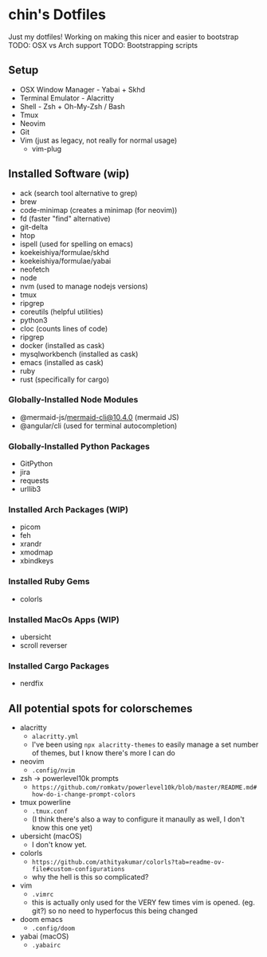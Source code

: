 # chin's Dotfiles

Just my dotfiles! Working on making this nicer and easier to bootstrap
TODO: OSX vs Arch support
TODO: Bootstrapping scripts

## Setup

- OSX Window Manager - Yabai + Skhd
- Terminal Emulator - Alacritty
- Shell - Zsh + Oh-My-Zsh / Bash
- Tmux
- Neovim
- Git
- Vim (just as legacy, not really for normal usage)
  - vim-plug

## Installed Software (wip)

- ack (search tool alternative to grep)
- brew
- code-minimap (creates a minimap (for neovim))
- fd (faster "find" alternative)
- git-delta
- htop
- ispell (used for spelling on emacs)
- koekeishiya/formulae/skhd
- koekeishiya/formulae/yabai
- neofetch
- node
- nvm (used to manage nodejs versions)
- tmux
- ripgrep
- coreutils (helpful utilities)
- python3
- cloc (counts lines of code)
- ripgrep
- docker (installed as cask)
- mysqlworkbench (installed as cask)
- emacs (installed as cask)
- ruby
- rust (specifically for cargo)

### Globally-Installed Node Modules

- @mermaid-js/mermaid-cli@10.4.0 (mermaid JS)
- @angular/cli (used for terminal autocompletion)

### Globally-Installed Python Packages

- GitPython
- jira
- requests
- urllib3

### Installed Arch Packages (WIP)

- picom
- feh
- xrandr
- xmodmap
- xbindkeys

### Installed Ruby Gems

- colorls

### Installed MacOs Apps (WIP)

- ubersicht
- scroll reverser

### Installed Cargo Packages

- nerdfix

## All potential spots for colorschemes

- alacritty
    - `alacritty.yml`
    - I've been using `npx alacritty-themes` to easily manage a set number of themes, but I know there's more I can do
- neovim
    - `.config/nvim`
- zsh -> powerlevel10k prompts
    - `https://github.com/romkatv/powerlevel10k/blob/master/README.md#how-do-i-change-prompt-colors`
- tmux powerline
    - `.tmux.conf`
    - (I think there's also a way to configure it manaully as well, I don't know this one yet)
- ubersicht (macOS)
    - I don't know yet. 
- colorls  
    - `https://github.com/athityakumar/colorls?tab=readme-ov-file#custom-configurations`
    - why the hell is this so complicated?
- vim
    - `.vimrc`
    - this is actually only used for the VERY few times vim is opened. (eg. git?) so no need to hyperfocus this being changed
- doom emacs
    - `.config/doom`
- yabai (macOS)
    - `.yabairc`
